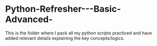 # Python-Refresher---Basic-Advanced-
This is the folder where I pack all my python scripts practiced and have added relevant details explaining the key concepts/logics.
